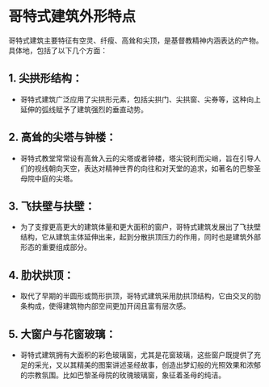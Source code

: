 # 哥特式建筑外形特点
哥特式建筑主要特征有空灵、纤瘦、高耸和尖顶，是基督教精神内涵表达的产物。具体地，包括了以下几个方面：

## 1. **尖拱形结构**：
- 哥特式建筑广泛应用了尖拱形元素，包括尖拱门、尖拱窗、尖券等，这种向上延伸的弧线赋予了建筑强烈的垂直动势。

## 2. **高耸的尖塔与钟楼**：
- 哥特式教堂常常设有高耸入云的尖塔或者钟楼，塔尖锐利而尖峭，旨在引导人们的视线朝向天空，表达对精神世界的向往和对天堂的追求，如著名的巴黎圣母院中庭的尖塔。

## 3. **飞扶壁与扶壁**：
- 为了支撑更高更大的建筑体量和更大面积的窗户，哥特式建筑发展出了飞扶壁结构，它从建筑主体延伸出来，起到分散拱顶压力的作用，同时也是建筑外部形态的重要组成部分。

## 4. **肋状拱顶**：
- 取代了早期的半圆形或筒形拱顶，哥特式建筑采用肋拱顶结构，它由交叉的肋条构成，使得建筑物内部空间更加开阔且富有层次感。

## 5. **大窗户与花窗玻璃**：
- 哥特式建筑拥有大面积的彩色玻璃窗，尤其是花窗玻璃，这些窗户既提供了充足的采光，又以其精美的图案讲述圣经故事，创造出梦幻般的光照效果和浓郁的宗教氛围。比如巴黎圣母院的玫瑰玻璃窗，象征着圣母的纯洁。 

